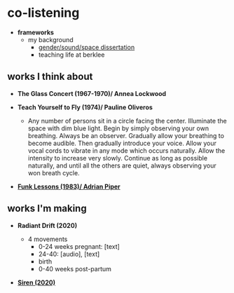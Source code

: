 # co-listening

- **frameworks**
	- my background
		- [gender/sound/space dissertation](https://libraetd.lib.virginia.edu/public_view/tb09j6186)
		- teaching life at berklee

## works I think about

- **The Glass Concert (1967-1970)/ Annea Lockwood**

- **Teach Yourself to Fly (1974)/ Pauline Oliveros**
	- Any number of persons sit in a circle facing the center. Illuminate the space with dim blue light. Begin by simply observing your own breathing. Always be an observer. Gradually allow your breathing to become audible. Then gradually introduce your voice. Allow your vocal cords to vibrate in any mode which occurs naturally. Allow the intensity to increase very slowly. Continue as long as possible naturally, and until all the others are quiet, always observing your won breath cycle.

- **[Funk Lessons (1983)/ Adrian Piper](http://www.adrianpiper.com/vs/video_fl.shtml)**

## works I'm making

- **Radiant Drift (2020)**
	- 4 movements
		- 0-24 weeks pregnant: [text]
		- 24-40: [audio], [text]
		- birth
		- 0-40 weeks post-partum
		
- **[Siren (2020)](http://racheldevorah.studio/works/siren/)**
